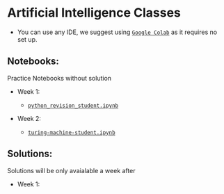 # Artificial Intelligence Classes

- You can use any IDE, we suggest using [`Google Colab`](https://colab.research.google.com/) as it requires no set up.

## Notebooks:
Practice Notebooks without solution
  - Week 1:
    - [`python_revision_student.ipynb`](https://github.com/tgvp/ai/blob/main/Week%201/python_revision_student.ipynb)
  
  - Week 2:
    - [`turing-machine-student.ipynb`](https://github.com/tgvp/ai/blob/main/Week%202/week-2-turing-machine-student.ipynb)

## Solutions:
Solutions will be only avaialable a week after

  - Week 1:
